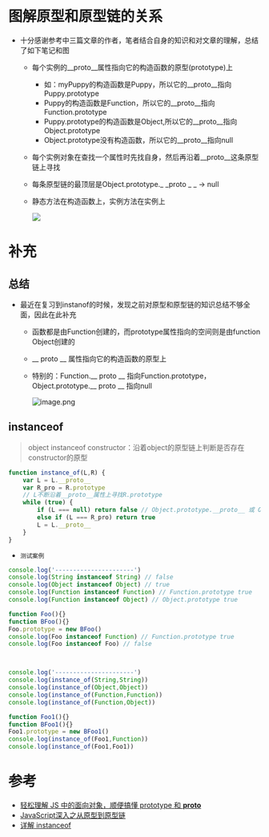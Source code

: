 

# 图解原型和原型链的关系
- 十分感谢参考中三篇文章的作者，笔者结合自身的知识和对文章的理解，总结了如下笔记和图
  - 每个实例的__proto__属性指向它的构造函数的原型(prototype)上
    - 如：myPuppy的构造函数是Puppy，所以它的__proto__指向Puppy.prototype
    -  Puppy的构造函数是Function，所以它的__proto__指向Function.prototype
    -  Puppy.prototype的构造函数是Object,所以它的__proto__指向Object.prototype
    -  Object.prototype没有构造函数，所以它的__proto__指向null
  - 每个实例对象在查找一个属性时先找自身，然后再沿着__proto__这条原型链上寻找
  - 每条原型链的最顶层是Object.prototype._ _proto _ _ -> null
  - 静态方法在构造函数上，实例方法在实例上

    ![](https://p3-juejin.byteimg.com/tos-cn-i-k3u1fbpfcp/4edf0e5d86dd4f5e8adec532cd567638~tplv-k3u1fbpfcp-zoom-1.image)
# 补充
## 总结
- 最近在复习到instanof的时候，发现之前对原型和原型链的知识总结不够全面，因此在此补充
  - 函数都是由Function创建的，而prototype属性指向的空间则是由function Object创建的
  - __ proto __ 属性指向它的构造函数的原型上
  - 特别的：Function.__ proto __ 指向Function.prototype，Object.prototype.__ proto __ 指向null

    ![image.png](https://p6-juejin.byteimg.com/tos-cn-i-k3u1fbpfcp/8c33541ed23f40ab980db20d30f452a0~tplv-k3u1fbpfcp-watermark.image)
## instanceof
> object instanceof constructor：沿着object的原型链上判断是否存在constructor的原型
```javascript 
function instance_of(L,R) {
    var L = L.__proto__
    var R_pro = R.prototype
    // L不断沿着__proto__属性上寻找R.prototype
    while (true) {
        if (L === null) return false // Object.prototype.__proto__ 或 Object.create(null)
        else if (L === R_pro) return true
        L = L.__proto__
    }
}
```
- `测试案例`
```javascript
console.log('----------------------')
console.log(String instanceof String) // false
console.log(Object instanceof Object) // true
console.log(Function instanceof Function) // Function.prototype true
console.log(Function instanceof Object) // Object.prototype true

function Foo(){} 
function BFoo(){} 
Foo.prototype = new BFoo()
console.log(Foo instanceof Function) // Function.prototype true
console.log(Foo instanceof Foo) // false



console.log('----------------------')
console.log(instance_of(String,String))
console.log(instance_of(Object,Object))
console.log(instance_of(Function,Function))
console.log(instance_of(Function,Object))

function Foo1(){} 
function BFoo1(){} 
Foo1.prototype = new BFoo1()
console.log(instance_of(Foo1,Function))
console.log(instance_of(Foo1,Foo1))
```
# 参考
- [轻松理解 JS 中的面向对象，顺便搞懂 prototype 和 __proto__](https://blog.csdn.net/qq_47008195/article/details/108569167)
- [JavaScript深入之从原型到原型链](https://github.com/mqyqingfeng/Blog/issues/2)
- [详解 instanceof](https://github.com/amandakelake/blog/issues/36)
